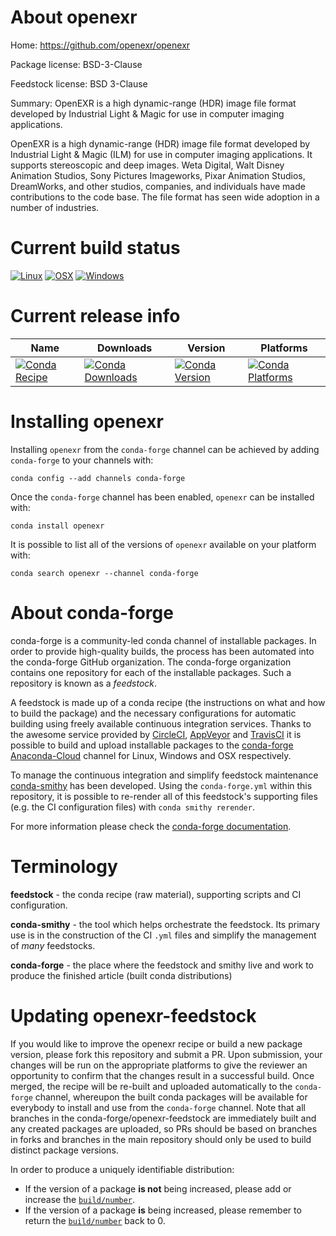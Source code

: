About openexr
=============

Home: https://github.com/openexr/openexr

Package license: BSD-3-Clause

Feedstock license: BSD 3-Clause

Summary: OpenEXR is a high dynamic-range (HDR) image file format developed by
Industrial Light & Magic for use in computer imaging applications.


OpenEXR is a high dynamic-range (HDR) image file format developed by
Industrial Light & Magic (ILM) for use in computer imaging applications. It
supports stereoscopic and deep images. Weta Digital, Walt Disney Animation
Studios, Sony Pictures Imageworks, Pixar Animation Studios, DreamWorks, and
other studios, companies, and individuals have made contributions to the
code base. The file format has seen wide adoption in a number of industries.


Current build status
====================

[![Linux](https://img.shields.io/circleci/project/github/conda-forge/openexr-feedstock/master.svg?label=Linux)](https://circleci.com/gh/conda-forge/openexr-feedstock)
[![OSX](https://img.shields.io/travis/conda-forge/openexr-feedstock/master.svg?label=macOS)](https://travis-ci.org/conda-forge/openexr-feedstock)
[![Windows](https://img.shields.io/appveyor/ci/conda-forge/openexr-feedstock/master.svg?label=Windows)](https://ci.appveyor.com/project/conda-forge/openexr-feedstock/branch/master)

Current release info
====================

| Name | Downloads | Version | Platforms |
| --- | --- | --- | --- |
| [![Conda Recipe](https://img.shields.io/badge/recipe-openexr-green.svg)](https://anaconda.org/conda-forge/openexr) | [![Conda Downloads](https://img.shields.io/conda/dn/conda-forge/openexr.svg)](https://anaconda.org/conda-forge/openexr) | [![Conda Version](https://img.shields.io/conda/vn/conda-forge/openexr.svg)](https://anaconda.org/conda-forge/openexr) | [![Conda Platforms](https://img.shields.io/conda/pn/conda-forge/openexr.svg)](https://anaconda.org/conda-forge/openexr) |

Installing openexr
==================

Installing `openexr` from the `conda-forge` channel can be achieved by adding `conda-forge` to your channels with:

```
conda config --add channels conda-forge
```

Once the `conda-forge` channel has been enabled, `openexr` can be installed with:

```
conda install openexr
```

It is possible to list all of the versions of `openexr` available on your platform with:

```
conda search openexr --channel conda-forge
```


About conda-forge
=================

conda-forge is a community-led conda channel of installable packages.
In order to provide high-quality builds, the process has been automated into the
conda-forge GitHub organization. The conda-forge organization contains one repository
for each of the installable packages. Such a repository is known as a *feedstock*.

A feedstock is made up of a conda recipe (the instructions on what and how to build
the package) and the necessary configurations for automatic building using freely
available continuous integration services. Thanks to the awesome service provided by
[CircleCI](https://circleci.com/), [AppVeyor](https://www.appveyor.com/)
and [TravisCI](https://travis-ci.org/) it is possible to build and upload installable
packages to the [conda-forge](https://anaconda.org/conda-forge)
[Anaconda-Cloud](https://anaconda.org/) channel for Linux, Windows and OSX respectively.

To manage the continuous integration and simplify feedstock maintenance
[conda-smithy](https://github.com/conda-forge/conda-smithy) has been developed.
Using the ``conda-forge.yml`` within this repository, it is possible to re-render all of
this feedstock's supporting files (e.g. the CI configuration files) with ``conda smithy rerender``.

For more information please check the [conda-forge documentation](https://conda-forge.org/docs/).

Terminology
===========

**feedstock** - the conda recipe (raw material), supporting scripts and CI configuration.

**conda-smithy** - the tool which helps orchestrate the feedstock.
                   Its primary use is in the construction of the CI ``.yml`` files
                   and simplify the management of *many* feedstocks.

**conda-forge** - the place where the feedstock and smithy live and work to
                  produce the finished article (built conda distributions)


Updating openexr-feedstock
==========================

If you would like to improve the openexr recipe or build a new
package version, please fork this repository and submit a PR. Upon submission,
your changes will be run on the appropriate platforms to give the reviewer an
opportunity to confirm that the changes result in a successful build. Once
merged, the recipe will be re-built and uploaded automatically to the
`conda-forge` channel, whereupon the built conda packages will be available for
everybody to install and use from the `conda-forge` channel.
Note that all branches in the conda-forge/openexr-feedstock are
immediately built and any created packages are uploaded, so PRs should be based
on branches in forks and branches in the main repository should only be used to
build distinct package versions.

In order to produce a uniquely identifiable distribution:
 * If the version of a package **is not** being increased, please add or increase
   the [``build/number``](https://conda.io/docs/user-guide/tasks/build-packages/define-metadata.html#build-number-and-string).
 * If the version of a package **is** being increased, please remember to return
   the [``build/number``](https://conda.io/docs/user-guide/tasks/build-packages/define-metadata.html#build-number-and-string)
   back to 0.
